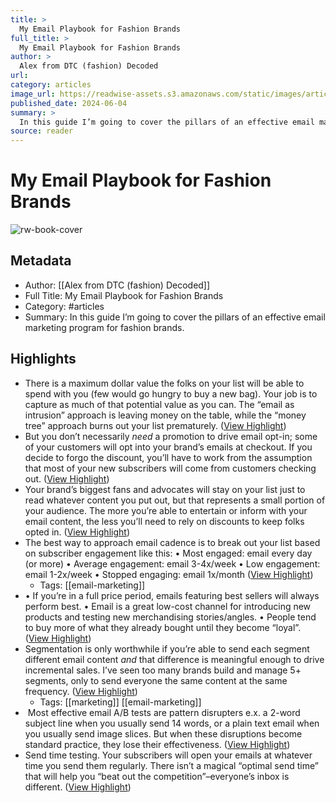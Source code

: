 ```yaml
---
title: >
  My Email Playbook for Fashion Brands
full_title: >
  My Email Playbook for Fashion Brands
author: >
  Alex from DTC (fashion) Decoded
url: 
category: articles
image_url: https://readwise-assets.s3.amazonaws.com/static/images/article4.6bc1851654a0.png
published_date: 2024-06-04
summary: >
  In this guide I’m going to cover the pillars of an effective email marketing program for fashion brands.
source: reader
---
```

# My Email Playbook for Fashion Brands

![rw-book-cover](https://readwise-assets.s3.amazonaws.com/static/images/article4.6bc1851654a0.png)

## Metadata
- Author: [[Alex from DTC (fashion) Decoded]]
- Full Title: My Email Playbook for Fashion Brands
- Category: #articles
- Summary: In this guide I’m going to cover the pillars of an effective email marketing program for fashion brands.

## Highlights
- There is a maximum dollar value the folks on your list will be able to spend with you (few would go hungry to buy a new bag). Your job is to capture as much of that potential value as you can. The “email as intrusion” approach is leaving money on the table, while the “money tree” approach burns out your list prematurely. ([View Highlight](https://read.readwise.io/read/01hzrw4dk4hv8dghrzfbjg0h76))
- ​But you don’t necessarily *need* a promotion to drive email opt-in; some of your customers will opt into your brand’s emails at checkout. If you decide to forgo the discount, you’ll have to work from the assumption that most of your new subscribers will come from customers checking out. ([View Highlight](https://read.readwise.io/read/01hzrw730tzexwwbt1wepgk9rj))
- Your brand’s biggest fans and advocates will stay on your list just to read whatever content you put out, but that represents a small portion of your audience. The more you’re able to entertain or inform with your email content, the less you’ll need to rely on discounts to keep folks opted in. ([View Highlight](https://read.readwise.io/read/01hzrw7f6x7xsw36yhtfe71pv6))
- The best way to approach email cadence is to break out your list based on subscriber engagement like this:
  • Most engaged: email every day (or more)
  • Average engagement: email 3-4x/week
  • Low engagement: email 1-2x/week
  • Stopped engaging: email 1x/month ([View Highlight](https://read.readwise.io/read/01hzrw815xn0dz3rwtvv8atnng))
    - Tags: [[email-marketing]] 
- • If you’re in a full price period, emails featuring best sellers will always perform best.
  • Email is a great low-cost channel for introducing new products and testing new merchandising stories/angles.
  • People tend to buy more of what they already bought until they become “loyal”. ([View Highlight](https://read.readwise.io/read/01hzrw8z8mwj7pxq0v1hhkecex))
- ​Segmentation is only worthwhile if you’re able to send each segment different email content *and* that difference is meaningful enough to drive incremental sales. I’ve seen too many brands build and manage 5+ segments, only to send everyone the same content at the same frequency. ([View Highlight](https://read.readwise.io/read/01hzrwb7m5yh34jy783wnavdtw))
    - Tags: [[marketing]] [[email-marketing]] 
- ​ 
  Most effective email A/B tests are pattern disrupters e.x. a 2-word subject line when you usually send 14 words, or a plain text email when you usually send image slices. But when these disruptions become standard practice, they lose their effectiveness. ([View Highlight](https://read.readwise.io/read/01hzrwca5chag2jwd7669vb1sy))
- Send time testing. Your subscribers will open your emails at whatever time you send them regularly. There isn’t a magical “optimal send time” that will help you “beat out the competition”–everyone’s inbox is different. ([View Highlight](https://read.readwise.io/read/01hzrwcs52k0vf6ayvsh4hbc3s))


